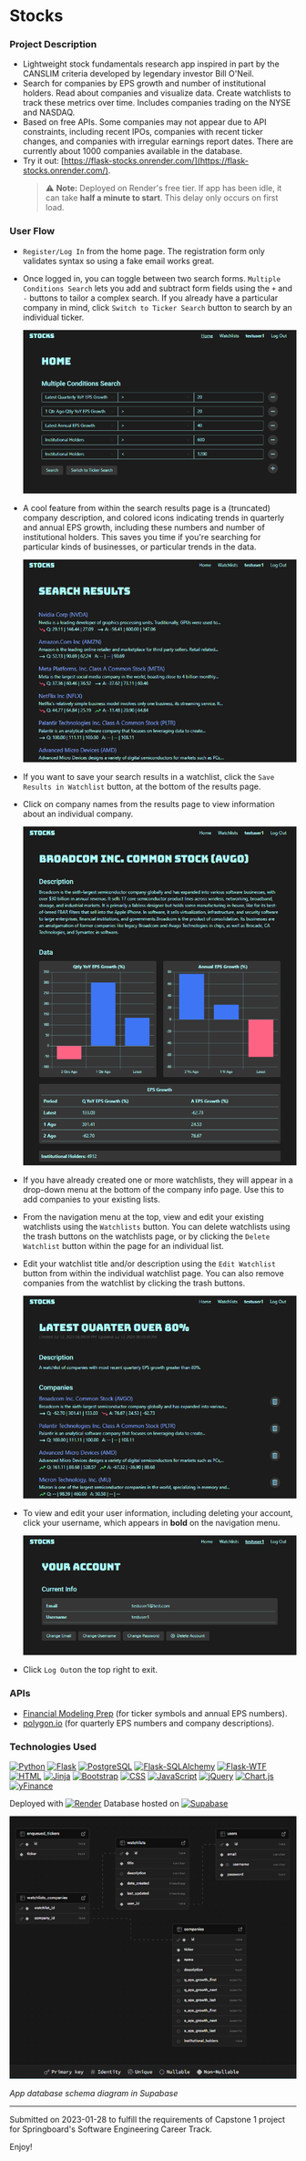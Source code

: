 # Stocks
### Project Description
- Lightweight stock fundamentals research app inspired in part by the CANSLIM criteria developed by legendary investor Bill O'Neil. 
- Search for companies by EPS growth and number of institutional holders. Read about companies and visualize data. Create watchlists to track these metrics over time. Includes companies trading on the NYSE and NASDAQ.
- Based on free APIs. Some companies may not appear due to API constraints, including recent IPOs, companies with recent ticker changes, and companies with irregular earnings report dates. There are currently about 1000 companies available in the database.
- Try it out: [https://flask-stocks.onrender.com/](https://flask-stocks.onrender.com/).
  > ⚠️ **Note:** Deployed on Render's free tier. If app has been idle, it can take **half a minute to start**. This delay only occurs on first load.

### User Flow
- `Register/Log In` from the home page. The registration form only validates syntax so using a fake email works great.
- Once logged in, you can toggle between two search forms. `Multiple Conditions Search` lets you add and subtract form fields using the `+` and `-` buttons to tailor a complex search. If you already have a particular company in mind, click `Switch to Ticker Search` button to search by an individual ticker.

  ![Multiple searchfields screenshot](screenshots/search1.PNG)

- A cool feature from within the search results page is a (truncated) company description, and colored icons indicating trends in quarterly and annual EPS growth, including these numbers and number of institutional holders. This saves you time if you're searching for particular kinds of businesses, or particular trends in the data.

  ![Search results screenshot](screenshots/s_results.PNG)

- If you want to save your search results in a watchlist, click the `Save Results in Watchlist` button, at the bottom of the results page.
- Click on company names from the results page to view information about an individual company.

  ![Individual company screenshot](screenshots/company.PNG)

- If you have already created one or more watchlists, they will appear in a drop-down menu at the bottom of the company info page. Use this to add companies to your existing lists.
- From the navigation menu at the top, view and edit your existing watchlists using the `Watchlists` button. You can delete watchlists using the trash buttons on the watchlists page, or by clicking the `Delete Watchlist` button within the page for an individual list.
- Edit your watchlist title and/or description using the `Edit Watchlist` button from within the individual watchlist page. You can also remove companies from the watchlist by clicking the trash buttons.

  ![Watchlist screenshot](screenshots/watchlist.PNG)

- To view and edit your user information, including deleting your account, click your username, which appears in **bold** on the navigation menu.

  ![User account information screenshot](screenshots/user.PNG)

- Click `Log Out`on the top right to exit.

### APIs
- [Financial Modeling Prep](https://site.financialmodelingprep.com/developer/docs/stable) (for ticker symbols and annual EPS numbers).
- [polygon.io](https://polygon.io/docs/rest/stocks/overview) (for quarterly EPS numbers and company descriptions).

### Technologies Used

[![Python](https://img.shields.io/badge/Python-3776AB?style=for-the-badge&logo=python&logoColor=white)](https://www.python.org/)
[![Flask](https://img.shields.io/badge/Flask-000000?style=for-the-badge&logo=flask&logoColor=white)](https://flask.palletsprojects.com/)
[![PostgreSQL](https://img.shields.io/badge/PostgreSQL-336791?style=for-the-badge&logo=postgresql&logoColor=white)](https://www.postgresql.org/)
[![Flask-SQLAlchemy](https://img.shields.io/badge/Flask--SQLAlchemy-FF1717?style=for-the-badge&logo=sqlalchemy&logoColor=white)](https://flask-sqlalchemy.readthedocs.io/)
[![Flask-WTF](https://img.shields.io/badge/Flask--WTF-B41717?style=for-the-badge)](https://flask-wtf.readthedocs.io/)
[![HTML](https://img.shields.io/badge/HTML5-E34F26?style=for-the-badge&logo=html5&logoColor=white)](https://developer.mozilla.org/en-US/docs/Web/HTML/)
[![Jinja](https://img.shields.io/badge/Jinja-4B0082?style=for-the-badge&logo=jinja&logoColor=white)](https://jinja.palletsprojects.com/)
[![Bootstrap](https://img.shields.io/badge/Bootstrap-7952B3?style=for-the-badge&logo=bootstrap&logoColor=white)](https://getbootstrap.com/)
[![CSS](https://img.shields.io/badge/CSS3-1572B6?style=for-the-badge&logo=css3&logoColor=white)](https://developer.mozilla.org/en-US/docs/Web/CSS/)
[![JavaScript](https://img.shields.io/badge/JavaScript-F7DF1E?style=for-the-badge&logo=javascript&logoColor=black)](https://developer.mozilla.org/en-US/docs/Web/JavaScript/)
[![jQuery](https://img.shields.io/badge/jQuery-0769AD?style=for-the-badge&logo=jquery&logoColor=white)](https://jquery.com/)
[![Chart.js](https://img.shields.io/badge/Chart.js-FF6384?style=for-the-badge&logo=chartdotjs&logoColor=white)](https://www.chartjs.org/)
[![yFinance](https://img.shields.io/badge/yFinance-0080FF?style=for-the-badge)](https://ranaroussi.github.io/yfinance/)

Deployed with [![Render](https://img.shields.io/badge/Render-46E3B7?style=for-the-badge&logo=render&logoColor=black)](https://render.com/)
Database hosted on [![Supabase](https://img.shields.io/badge/Supabase-3FCF8E?style=for-the-badge&logo=supabase&logoColor=white)](https://supabase.com/)

![Database schema diagram](schema/db_schema.PNG)

*App database schema diagram in Supabase*

---

Submitted on 2023-01-28 to fulfill the requirements of Capstone 1 project for Springboard's Software Engineering Career Track.

Enjoy!
